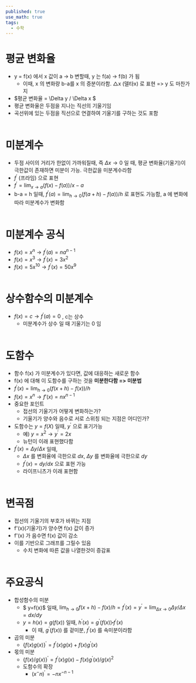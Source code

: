 ```yaml
---
published: true
use_math: true
tags:
  - 수학
---
```

# 평균 변화율
  - y = f(x) 에서 x 값이 a -> b 변할때, y 는 f(a) -> f(b) 가 됨
    - 이때, x 의 변화량 b-a를 x 의 증분이라함. △x (델타x) 로 표현 => y 도 마찬가지
  - $평균 변화율 = \Delta y / \Delta x $
  - 평균 변화율은 두점을 지나는 직선의 기울기임
  - 곡선위에 있는 두점을 직선으로 연결하여 기울기를 구하는 것도 포함
<br/><br/>

# 미분계수
  - 두점 사이의 거리가 한없이 가까워질때, 즉 $\Delta x \to 0$ 일 때, 평균 변화율(기울기)이 극한값이 존재하면 미분이 가능. 극한값을 미분계수라함
  - $f^\prime$ (프라임) 으로 표현
  - $f^\prime = \lim_{x \to a} (f(x) - f(a)) / x-a$
  - b-a = h 일때, $f^\prime(a) = \lim_{h \to 0} (f(a+h) - f(a)) / h$ 로 표현도 가능함, a 에 변화에 따라 미분계수가 변화함
<br/><br/>

# 미분계수 공식
  - $f(x) = x^n \to f^\prime(a) = na^{n-1}$
  - $f(x) = x^3 \to f^\prime(x) = 3x^2$ 
  - $f(x) = 5x^10 \to f^\prime(x) = 50x^9$
<br/><br/>

# 상수함수의 미분계수
- $f(x) = c \to f^\prime(a) = 0$ , c는 상수
  - 미분계수가 상수 일 때 기울기는 0 임
<br/><br/>

# 도함수
  - 함수 f(x) 가 미분계수가 있다면, 값에 대응하는 새로운 함수
  - f(x) 에 대해 이 도함수를 구하는 것을 **미분한다함 => 미분법**
  - $f^\prime(x) = \lim_{h \to 0} (f(x+h) - f(x)) / h$
  - $f(x) = x^n \to f \prime(x) = nx^{n-1}$
  - 중요한 포인트
    - 접선의 기울기가 어떻게 변화하는가?
    - 기울기가 양수와 음수로 서로 스위칭 되는 지점은 어디인가?
  - 도함수는 $y=f(X)$ 일때, $y^\prime$ 으로 표기가능
    - 예) $y=x^2 \to y^\prime =2x$
    - 뉴턴이 이래 표현했다함
  - $f^\prime(x) = \Delta y / \Delta x$ 일때,
    - $\Delta x$ 를 변화율에 극한으로 $dx$, $\Delta y$ 를 변화율에 극한으로 $dy$
    - $f^\prime(x) = dy / dx$ 으로 표현 가능
    - 라이프니츠가 이래 표현함
<br/><br/>

# 변곡점
  - 접선의 기울기의 부호가 바뀌는 지점
  - f'(x)(기울기)가 양수면 f(x) 값이 증가
  - f'(x) 가 음수면 f(x) 값이 감소
  - 이를 기반으로 그래프를 그릴수 있음
     - 수치 변화에 따른 값을 나열한것이 증감표
<br/><br/>

# 주요공식
  - 합성함수의 미분
    - $ y=f(x)$ 일때, $\lim_{h \to 0} {f(x+h)-f(x)}/h = f^\prime(x)=y^\prime= \lim_{\Delta x \to 0} \Delta y / \Delta x = dx/dy$
    - $y= h(x) = g(f(x))$ 일때, $h^\prime (x) = g^\prime(f(x)) \centerdot f^\prime(x)$
       - 이 때, $g^\prime(f(x))$ 를 겉미분, $f^\prime(x)$ 를 속미분이라함
  - 곱의 미분
    - $\{f(x)g(x)\}^\prime = f^\prime(x) g(x) + f(x)g^\prime(x)$
  - 몫의 미분
    - $\{f(x)/g(x)\}^\prime=f^\prime(x)g(x)-f(x)g^\prime(x) / {g(x)}^2$
    - 도함수의 확장
      - $(x^-n)^\prime = -nx^{-n-1}$
